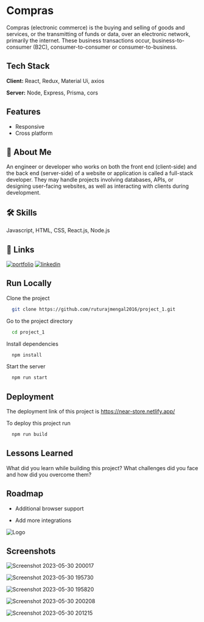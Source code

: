 # Compras

Compras (electronic commerce) is the buying and selling of goods and services, or the transmitting of funds or data, over an electronic network, primarily the internet. These business transactions occur, business-to-consumer (B2C), consumer-to-consumer or consumer-to-business.

## Tech Stack

**Client:** React, Redux, Material Ui, axios

**Server:** Node, Express, Prisma, cors

## Features

- Responsive
- Cross platform

## 🚀 About Me

An engineer or developer who works on both the front end (client-side) and the back end (server-side) of a website or application is called a full-stack developer. They may handle projects involving databases, APIs, or designing user-facing websites, as well as interacting with clients during development.

## 🛠 Skills

Javascript, HTML, CSS, React.js, Node.js

## 🔗 Links

[![portfolio](https://img.shields.io/badge/my_portfolio-000?style=for-the-badge&logo=ko-fi&logoColor=white)](https://katherineoelsner.com/)
[![linkedin](https://img.shields.io/badge/linkedin-0A66C2?style=for-the-badge&logo=linkedin&logoColor=white)](https://www.linkedin.com/in/ruturajmengal2016/)

## Run Locally

Clone the project

```bash
  git clone https://github.com/ruturajmengal2016/project_1.git
```

Go to the project directory

```bash
  cd project_1
```

Install dependencies

```bash
  npm install
```

Start the server

```bash
  npm run start
```

## Deployment

The deployment link of this project is https://near-store.netlify.app/

To deploy this project run

```bash
  npm run build
```

## Lessons Learned

What did you learn while building this project? What challenges did you face and how did you overcome them?

## Roadmap

- Additional browser support

- Add more integrations

![Logo](https://dev-to-uploads.s3.amazonaws.com/uploads/articles/th5xamgrr6se0x5ro4g6.png)

## Screenshots

![Screenshot 2023-05-30 200017](https://github.com/ruturajmengal2016/project_1/assets/114099113/361f5b43-17e4-4c0c-8774-ab0cb918be7f)

![Screenshot 2023-05-30 195730](https://github.com/ruturajmengal2016/project_1/assets/114099113/87115137-05bf-4941-8907-a51d98432a15)

![Screenshot 2023-05-30 195820](https://github.com/ruturajmengal2016/project_1/assets/114099113/3e20465f-dfaf-4d0c-88af-b0f756a7f393)

![Screenshot 2023-05-30 200208](https://github.com/ruturajmengal2016/project_1/assets/114099113/4739d335-f092-4905-8255-590820b238da)

![Screenshot 2023-05-30 201215](https://github.com/ruturajmengal2016/project_1/assets/114099113/f869749e-8e1f-4932-b432-fe949be36f7c)
